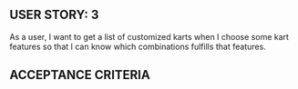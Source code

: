 ## USER STORY: 3

As a user,
I want to get a list of customized karts when I choose some kart features
so that I can know which combinations fulfills that features.

## ACCEPTANCE CRITERIA
